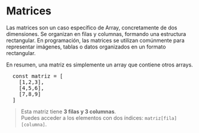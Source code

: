 # Matrices

Las matrices son un caso específico de Array, concretamente de dos dimensiones.
Se organizan en filas y columnas, formando una estructura rectangular.
En programación, las matrices se utilizan comúnmente para representar imágenes, tablas o datos organizados en un formato rectangular.

En resumen, una matriz es simplemente un array que contiene otros arrays.


<pre>
  const matriz = [
    [1,2,3],
    [4,5,6],
    [7,8,9]
  ]
</pre>


>Esta matriz tiene **3 filas y 3 columnas**.  
>Puedes acceder a los elementos con dos índices: `matriz[fila][columna]`.

